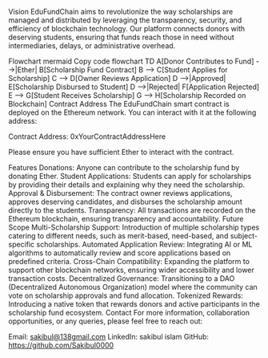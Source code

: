 Vision
EduFundChain aims to revolutionize the way scholarships are managed and distributed by leveraging the transparency, security, and efficiency of blockchain technology. Our platform connects donors with deserving students, ensuring that funds reach those in need without intermediaries, delays, or administrative overhead.

Flowchart
mermaid
Copy code
flowchart TD
    A[Donor Contributes to Fund] -->|Ether| B[Scholarship Fund Contract]
    B --> C[Student Applies for Scholarship]
    C --> D[Owner Reviews Application]
    D -->|Approved| E[Scholarship Disbursed to Student]
    D -->|Rejected| F[Application Rejected]
    E --> G[Student Receives Scholarship]
    G --> H[Scholarship Recorded on Blockchain]
Contract Address
The EduFundChain smart contract is deployed on the Ethereum network. You can interact with it at the following address:

Contract Address: 0xYourContractAddressHere

Please ensure you have sufficient Ether to interact with the contract.

Features
Donations: Anyone can contribute to the scholarship fund by donating Ether.
Student Applications: Students can apply for scholarships by providing their details and explaining why they need the scholarship.
Approval & Disbursement: The contract owner reviews applications, approves deserving candidates, and disburses the scholarship amount directly to the students.
Transparency: All transactions are recorded on the Ethereum blockchain, ensuring transparency and accountability.
Future Scope
Multi-Scholarship Support: Introduction of multiple scholarship types catering to different needs, such as merit-based, need-based, and subject-specific scholarships.
Automated Application Review: Integrating AI or ML algorithms to automatically review and score applications based on predefined criteria.
Cross-Chain Compatibility: Expanding the platform to support other blockchain networks, ensuring wider accessibility and lower transaction costs.
Decentralized Governance: Transitioning to a DAO (Decentralized Autonomous Organization) model where the community can vote on scholarship approvals and fund allocation.
Tokenized Rewards: Introducing a native token that rewards donors and active participants in the scholarship fund ecosystem.
Contact
For more information, collaboration opportunities, or any queries, please feel free to reach out:

Email: sakibul@138gmail.com
LinkedIn: sakibul islam
GitHub: https://github.com/Sakibul0000
